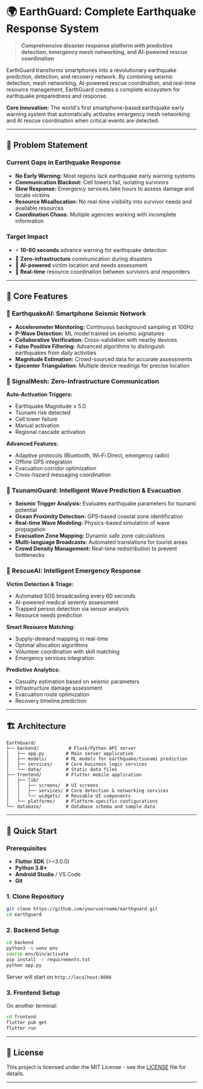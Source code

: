 # 🌍 EarthGuard: Complete Earthquake Response System

> **Comprehensive disaster response platform with predictive detection, emergency mesh networking, and AI-powered rescue coordination**

EarthGuard transforms smartphones into a revolutionary earthquake prediction, detection, and recovery network. By combining seismic detection, mesh networking, AI-powered rescue coordination, and real-time resource management, EarthGuard creates a complete ecosystem for earthquake preparedness and response.

**Core Innovation:** The world's first smartphone-based earthquake early warning system that automatically activates emergency mesh networking and AI rescue coordination when critical events are detected.

---

## 🎯 Problem Statement

### Current Gaps in Earthquake Response
- **No Early Warning:** Most regions lack earthquake early warning systems
- **Communication Blackout:** Cell towers fail, isolating survivors
- **Slow Response:** Emergency services take hours to assess damage and locate victims
- **Resource Misallocation:** No real-time visibility into survivor needs and available resources
- **Coordination Chaos:** Multiple agencies working with incomplete information

### Target Impact
- ⚡ **10-60 seconds** advance warning for earthquake detection
- 📡 **Zero-infrastructure** communication during disasters
- 🤖 **AI-powered** victim location and needs assessment
- 🚁 **Real-time** resource coordination between survivors and responders

---

## 🔧 Core Features

### 🌊 EarthquakeAI: Smartphone Seismic Network
- **Accelerometer Monitoring:** Continuous background sampling at 100Hz
- **P-Wave Detection:** ML model trained on seismic signatures
- **Collaborative Verification:** Cross-validation with nearby devices
- **False Positive Filtering:** Advanced algorithms to distinguish earthquakes from daily activities
- **Magnitude Estimation:** Crowd-sourced data for accurate assessments
- **Epicenter Triangulation:** Multiple device readings for precise location

### 📡 SignalMesh: Zero-Infrastructure Communication
**Auto-Activation Triggers:**
- Earthquake Magnitude ≥ 5.0
- Tsunami risk detected
- Cell tower failure
- Manual activation
- Regional cascade activation

**Advanced Features:**
- Adaptive protocols (Bluetooth, Wi-Fi Direct, emergency radio)
- Offline GPS integration
- Evacuation corridor optimization
- Cross-hazard messaging coordination

### 🌊 TsunamiGuard: Intelligent Wave Prediction & Evacuation
- **Seismic Trigger Analysis:** Evaluates earthquake parameters for tsunami potential
- **Ocean Proximity Detection:** GPS-based coastal zone identification
- **Real-time Wave Modeling:** Physics-based simulation of wave propagation
- **Evacuation Zone Mapping:** Dynamic safe zone calculations
- **Multi-language Broadcasts:** Automated translations for tourist areas
- **Crowd Density Management:** Real-time redistribution to prevent bottlenecks

### 🤖 RescueAI: Intelligent Emergency Response
**Victim Detection & Triage:**
- Automated SOS broadcasting every 60 seconds
- AI-powered medical severity assessment
- Trapped person detection via sensor analysis
- Resource needs prediction

**Smart Resource Matching:**
- Supply-demand mapping in real-time
- Optimal allocation algorithms
- Volunteer coordination with skill matching
- Emergency services integration

**Predictive Analytics:**
- Casualty estimation based on seismic parameters
- Infrastructure damage assessment
- Evacuation route optimization
- Recovery timeline prediction

---

## 🏗️ Architecture

```
EarthGuard/
├── backend/           # Flask/Python API server
│   ├── app.py        # Main server application
│   ├── models/       # ML models for earthquake/tsunami prediction
│   ├── services/     # Core business logic services
│   └── data/         # Static data files
├── frontend/         # Flutter mobile application
│   ├── lib/
│   │   ├── screens/  # UI screens
│   │   ├── services/ # Core detection & networking services
│   │   └── widgets/  # Reusable UI components
│   └── platforms/    # Platform-specific configurations
└── database/         # Database schema and sample data
```

---

## 🚀 Quick Start

### Prerequisites
- **Flutter SDK** (>=3.0.0)
- **Python 3.8+**
- **Android Studio** / VS Code
- **Git**

### 1. Clone Repository
```bash
git clone https://github.com/yourusername/earthguard.git
cd earthguard
```

### 2. Backend Setup
```bash
cd backend
python3 -m venv env
source env/bin/activate
pip install -r requirements.txt
python app.py
```
Server will start on `http://localhost:8080`

### 3. Frontend Setup
On another terminal:
```bash
cd frontend
flutter pub get
flutter run
```

---


## 📄 License

This project is licensed under the MIT License - see the [LICENSE](LICENSE) file for details.

---
